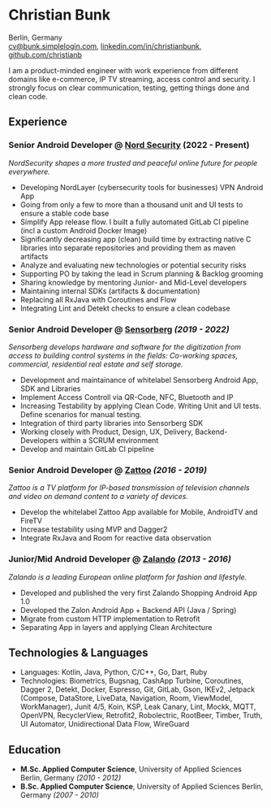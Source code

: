 # Christian Bunk
Berlin, Germany <br>
cv@bunk.simplelogin.com, [linkedin.com/in/christianbunk](https://linkedin.com/in/christianbunk), [github.com/christianb](https://github.com/christianb)

I am a product-minded engineer with work experience from different domains like e-commerce, IP TV streaming, access control and security. I strongly focus on clear communication, testing, getting things done and clean code.

## Experience
### Senior Android Developer @ [Nord Security](https://nordsecurity.com/about-us) (2022 - Present)
_NordSecurity shapes a more trusted and peaceful online future for people everywhere._
- Developing NordLayer (cybersecurity tools for businesses) VPN Android App
- Going from only a few to more than a thousand unit and UI tests to ensure a stable code base
- Simplify App release flow. I built a fully automated GitLab CI pipeline (incl a custom Android Docker Image)
- Significantly decreasing app (clean) build time by extracting native C libraries into separate repositories and providing them as maven artifacts
- Analyze and evaluating new technologies or potential security risks
- Supporting PO by taking the lead in Scrum planning & Backlog grooming
- Sharing knowledge by mentoring Junior- and Mid-Level developers
- Maintaining internal SDKs (artifacts & documentation)
- Replacing all RxJava with Coroutines and Flow
- Integrating Lint and Detekt checks to ensure a clean codebase

### **Senior Android Developer** @ [Sensorberg](https://sensorberg.com) _(2019 - 2022)_
_Sensorberg develops hardware and software for the digitization from access to building control systems in the fields: Co-working spaces, commercial, residential real estate and self storage._
- Development and maintainance of whitelabel Sensorberg Android App, SDK and Libraries
- Implement Access Controll via QR-Code, NFC, Bluetooth and IP
- Increasing Testability by applying Clean Code. Writing Unit and UI tests. Define scenarios for manual testing.
- Integration of third party libraries into Sensorberg SDK
- Working closely with Product, Design, UX, Delivery, Backend-Developers within a SCRUM environment
- Develop and maintain GitLab CI pipeline

### **Senior Android Developer** @ [Zattoo](https://zattoo.com/company/en/about-us/) _(2016 - 2019)_
_Zattoo is a TV platform for IP-based transmission of television channels and video on demand content to a variety of devices._
- Develop the whitelabel Zattoo App available for Mobile, AndroidTV and FireTV
- Increase testability using MVP and Dagger2
- Integrate RxJava and Room for reactive data observation
	     
### **Junior/Mid Android Developer** @ [Zalando](https://corporate.zalando.com/en/newsroom) _(2013 - 2016)_
 _Zalando is a leading European online platform for fashion and lifestyle._
- Developed and published the very first Zalando Shopping Android App 1.0
- Developed the Zalon Android App + Backend API (Java / Spring)
- Migrate from custom HTTP implementation to Retrofit
- Separating App in layers and applying Clean Architecture

## Technologies & Languages
* Languages: Kotlin, Java, Python, C/C++, Go, Dart, Ruby <br>
* Technologies: Biometrics, Bugsnag, CashApp Turbine, Coroutines, Dagger 2, Detekt, Docker, Espresso, Git, GitLab, Gson, IKEv2, Jetpack (Compose, DataStore, LiveData, Navigation, Room, ViewModel, WorkManager), Junit 4/5,  Koin, KSP, Leak Canary, Lint, Mockk, MQTT, OpenVPN, RecyclerView, Retrofit2, Robolectric, RootBeer, Timber, Truth, UI Automator, Unidirectional Data Flow, WireGuard <br>

## Education
* **M.Sc. Applied Computer Science**, University of Applied Sciences Berlin, Germany _(2010 - 2012)_
* **B.Sc. Applied Computer Science**, University of Applied Sciences Berlin, Germany _(2007 - 2010)_
